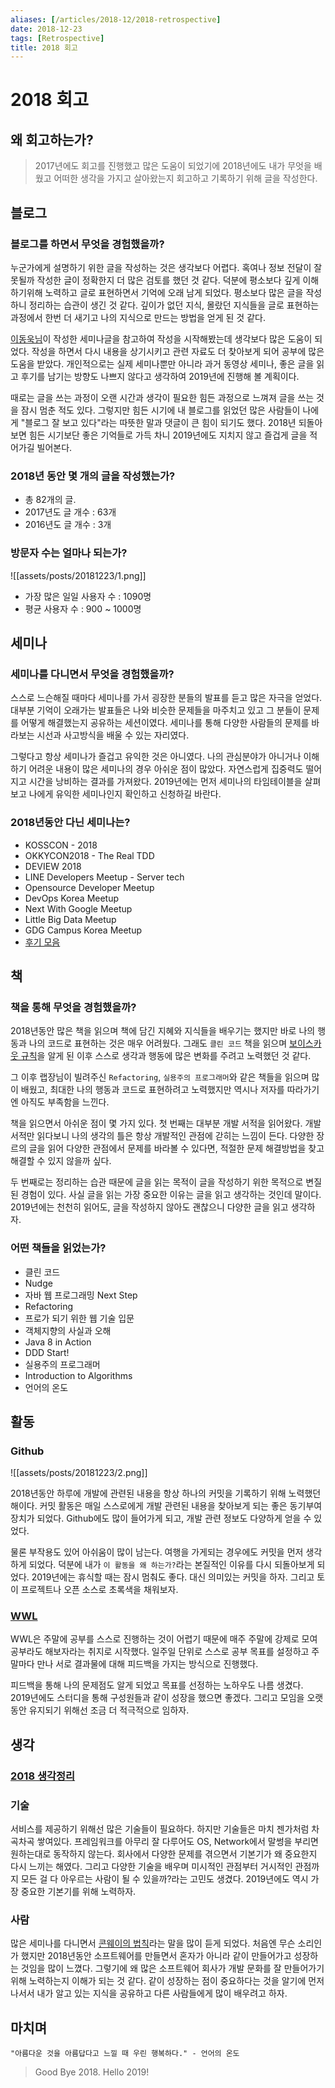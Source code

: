 ```yaml
---
aliases: [/articles/2018-12/2018-retrospective]
date: 2018-12-23
tags: [Retrospective]
title: 2018 회고
---
```

# 2018 회고
## 왜 회고하는가?
> 2017년에도 회고를 진행했고 많은 도움이 되었기에 2018년에도 내가 무엇을 배웠고 어떠한 생각을 가지고 살아왔는지 회고하고 기록하기 위해 글을 작성한다.

## 블로그
### 블로그를 하면서 무엇을 경험했을까?
누군가에게 설명하기 위한 글을 작성하는 것은 생각보다 어렵다. 혹여나 정보 전달이 잘못될까 작성한 글이 정확한지 더 많은 검토를 했던 것 같다. 덕분에 평소보다 깊게 이해하기위해 노력하고 글로 표현하면서 기억에 오래 남게 되었다.
평소보다 많은 글을 작성하니 정리하는 습관이 생긴 것 같다. 깊이가 없던 지식, 몰랐던 지식들을 글로 표현하는 과정에서 한번 더 새기고 나의 지식으로 만드는 방법을 얻게 된 것 같다.

[이동욱님](https://jojoldu.tistory.com/)이 작성한 세미나글을 참고하여 작성을 시작해봤는데 생각보다 많은 도움이 되었다. 작성을 하면서 다시 내용을 상기시키고 관련 자료도 더 찾아보게 되어 공부에 많은 도움을 받았다. 개인적으로는 실제 세미나뿐만 아니라 과거 동영상 세미나, 좋은 글을 읽고 후기를 남기는 방향도 나쁘지 않다고 생각하여 2019년에 진행해 볼 계획이다.

때로는 글을 쓰는 과정이 오랜 시간과 생각이 필요한 힘든 과정으로 느껴져 글을 쓰는 것을 잠시 멈춘 적도 있다. 그렇지만 힘든 시기에 내 블로그를 읽었던 많은 사람들이 나에게 "블로그 잘 보고 있다"라는 따뜻한 말과 댓글이 큰 힘이 되기도 했다. 2018년 되돌아보면 힘든 시기보단 좋은 기억들로 가득 차니 2019년에도 지치지 않고 즐겁게 글을 적어가길 빌어본다.


### 2018년 동안 몇 개의 글을 작성했는가?
- 총 82개의 글.
- 2017년도 글 개수 : 63개
- 2016년도 글 개수 : 3개

### 방문자 수는 얼마나 되는가?
![[assets/posts/20181223/1.png]]
- 가장 많은 일일 사용자 수 : 1090명
- 평균 사용자 수 : 900 ~ 1000명


## 세미나
### 세미나를 다니면서 무엇을 경험했을까?
스스로 느슨해질 때마다 세미나를 가서 굉장한 분들의 발표를 듣고 많은 자극을 얻었다. 대부분 기억이 오래가는 발표들은 나와 비슷한 문제들을 마주치고 있고 그 분들이 문제를 어떻게 해결했는지 공유하는 세션이였다. 세미나를 통해 다양한 사람들의 문제를 바라보는 시선과 사고방식을 배울 수 있는 자리였다.

그렇다고 항상 세미나가 즐겁고 유익한 것은 아니였다. 나의 관심분야가 아니거나 이해하기 어려운 내용이 많은 세미나의 경우 아쉬운 점이 많았다. 자연스럽게 집중력도 떨어지고 시간을 낭비하는 결과를 가져왔다. 2019년에는 먼저 세미나의 타임테이블을 살펴보고 나에게 유익한 세미나인지 확인하고 신청하길 바란다.

### 2018년동안 다닌 세미나는?
- KOSSCON - 2018
- OKKYCON2018 - The Real TDD
- DEVIEW 2018
- LINE Developers Meetup - Server tech
- Opensource Developer Meetup
- DevOps Korea Meetup
- Next With Google Meetup
- Little Big Data Meetup
- GDG Campus Korea Meetup
- [후기 모음](https://nesoy.github.io/category/#/Review)


## 책
### 책을 통해 무엇을 경험했을까?
2018년동안 많은 책을 읽으며 책에 담긴 지혜와 지식들을 배우기는 했지만 바로 나의 행동과 나의 코드로 표현하는 것은 매우 어려웠다. 그래도 `클린 코드` 책을 읽으며 [보이스카웃 규칙](https://johngrib.github.io/wiki/Boy-Scout-Rule/)을 알게 된 이후 스스로 생각과 행동에 많은 변화를 주려고 노력했던 것 같다.

그 이후 랩장님이 빌려주신 `Refactoring`, `실용주의 프로그래머`와 같은 책들을 읽으며 많이 배웠고, 최대한 나의 행동과 코드로 표현하려고 노력했지만 역시나 저자를 따라가기엔 아직도 부족함을 느낀다.

책을 읽으면서 아쉬운 점이 몇 가지 있다. 첫 번째는 대부분 개발 서적을 읽어왔다. 개발 서적만 읽다보니 나의 생각의 틀은 항상 개발적인 관점에 갇히는 느낌이 든다. 다양한 장르의 글을 읽어 다양한 관점에서 문제를 바라볼 수 있다면, 적절한 문제 해결방법을 찾고 해결할 수 있지 않을까 싶다.

두 번째로는 정리하는 습관 때문에 글을 읽는 목적이 글을 작성하기 위한 목적으로 변질된 경험이 있다. 사실 글을 읽는 가장 중요한 이유는 글을 읽고 생각하는 것인데 말이다. 2019년에는 천천히 읽어도, 글을 작성하지 않아도 괜찮으니 다양한 글을 읽고 생각하자.


### 어떤 책들을 읽었는가?
- 클린 코드
- Nudge
- 자바 웹 프로그래밍 Next Step
- Refactoring
- 프로가 되기 위한 웹 기술 입문
- 객체지향의 사실과 오해
- Java 8 in Action
- DDD Start!
- 실용주의 프로그래머
- Introduction to Algorithms
- 언어의 온도

## 활동
### Github
![[assets/posts/20181223/2.png]]

2018년동안 하루에 개발에 관련된 내용을 항상 하나의 커밋을 기록하기 위해 노력했던 해이다. 커밋 활동은 매일 스스로에게 개발 관련된 내용을 찾아보게 되는 좋은 동기부여 장치가 되었다. Github에도 많이 들어가게 되고, 개발 관련 정보도 다양하게 얻을 수 있었다.

물론 부작용도 있어 아쉬움이 많이 남는다. 여행을 가게되는 경우에도 커밋을 먼저 생각하게 되었다. 덕분에 내가 `이 활동을 왜 하는가?`라는 본질적인 이유를 다시 되돌아보게 되었다. 2019년에는 휴식할 때는 잠시 멈춰도 좋다. 대신 의미있는 커밋을 하자. 그리고 토이 프로젝트나 오픈 소스로 초록색을 채워보자.

### [WWL](https://github.com/WeareSoft/wwl)

WWL은 주말에 공부를 스스로 진행하는 것이 어렵기 때문에 매주 주말에 강제로 모여 공부라도 해보자라는 취지로 시작했다. 일주일 단위로 스스로 공부 목표를 설정하고 주말마다 만나 서로 결과물에 대해 피드백을 가지는 방식으로 진행했다.

피드백을 통해 나의 문제점도 알게 되었고 목표를 선정하는 노하우도 나름 생겼다. 2019년에도 스터디을 통해 구성원들과 같이 성장을 했으면 좋겠다. 그리고 모임을 오랫동안 유지되기 위해선 조금 더 적극적으로 임하자.


## 생각
### [2018 생각정리](https://nesoy.github.io/articles/2018-07/2018-Thinking)

### 기술
서비스를 제공하기 위해선 많은 기술들이 필요하다. 하지만 기술들은 마치 젠가처럼 차곡차곡 쌓여있다. 프레임워크를 아무리 잘 다루어도 OS, Network에서 말썽을 부리면 원하는대로 동작하지 않는다. 회사에서 다양한 문제를 겪으면서 기본기가 왜 중요한지 다시 느끼는 해였다. 그리고 다양한 기술을 배우며 미시적인 관점부터 거시적인 관점까지 모든 걸 다 아우르는 사람이 될 수 있을까?라는 고민도 생겼다. 2019년에도 역시 가장 중요한 기본기를 위해 노력하자.

### 사람
많은 세미나를 다니면서 [콘웨이의 법칙](https://johngrib.github.io/wiki/Conway-s-law/)라는 말을 많이 듣게 되었다. 처음엔 무슨 소리인가 했지만 2018년동안 소프트웨어를 만들면서 혼자가 아니라 같이 만들어가고 성장하는 것임을 많이 느꼈다. 그렇기에 왜 많은 소프트웨어 회사가 개발 문화를 잘 만들어가기 위해 노력하는지 이해가 되는 것 같다. 같이 성장하는 점이 중요하다는 것을 알기에 먼저 나서서 내가 알고 있는 지식을 공유하고 다른 사람들에게 많이 배우려고 하자.



## 마치며
`"아름다운 것을 아름답다고 느낄 때 우린 행복하다." - 언어의 온도`

> Good Bye 2018. Hello 2019!
